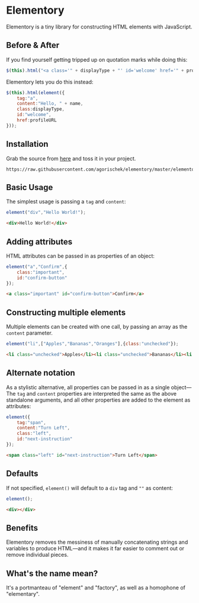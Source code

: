 # Elementory
Elementory is a tiny library for constructing HTML elements with JavaScript.
 
## Before & After
If you find yourself getting tripped up on quotation marks while doing this:
```js
$(this).html("<a class='" + displayType + "' id='welcome' href='" + profileURL + "'>Hello, " + name + "</a>");
```
Elementory lets you do this instead:
```js
$(this).html(element({
    tag:"a",
    content:"Hello, " + name,
    class:displayType,
    id:"welcome",
    href:profileURL
}));
```

## Installation
Grab the source from [here](https://raw.githubusercontent.com/agorischek/elementory/master/elementory.min.js) and toss it in your project.
```
https://raw.githubusercontent.com/agorischek/elementory/master/elementory.min.js
```

## Basic Usage
The simplest usage is passing a `tag` and `content`:
```js
element("div","Hello World!");
```
```html
<div>Hello World!</div>
```

## Adding attributes
HTML attributes can be passed in as properties of an object:
```js
element("a","Confirm",{
    class:"important",
    id:"confirm-button"
});
```
```html
<a class="important" id="confirm-button">Confirm</a>
```

## Constructing multiple elements
Multiple elements can be created with one call, by passing an array as the `content` parameter.
```js
element("li",["Apples","Bananas","Oranges"],{class:"unchecked"});
```
```html
<li class="unchecked">Apples</li><li class="unchecked">Bananas</li><li class="unchecked">Oranges</li>
```

## Alternate notation
As a stylistic alternative, all properties can be passed in as a single object—The `tag` and `content` properties are interpreted the same as the above standalone arguments, and all other properties are added to the element as attributes:
```js
element({
    tag:"span",
    content:"Turn Left",
    class:"left",
    id:"next-instruction"
});
```
```html
<span class="left" id="next-instruction">Turn Left</span>
```

## Defaults
If not specified, `element()` will default to a `div` tag and `""` as content:
```js
element();
```
```html
<div></div>
``` 

## Benefits
Elementory removes the messiness of manually concatenating strings and variables to produce HTML—and it makes it far easier to comment out or remove individual pieces.

## What's the name mean?
It's a portmanteau of "element" and "factory", as well as a homophone of "elementary".